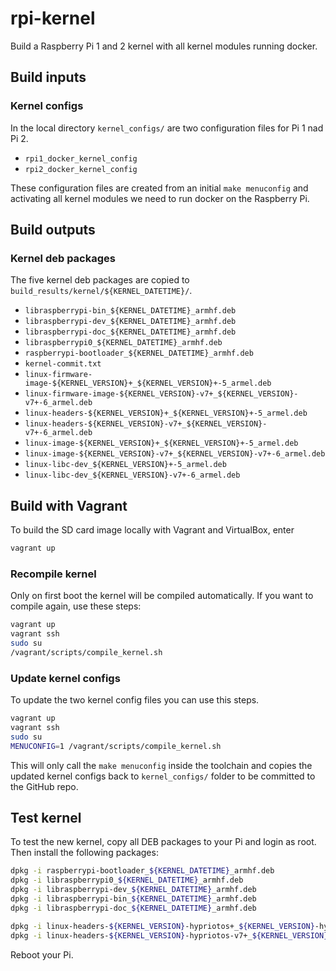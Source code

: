 # rpi-kernel

Build a Raspberry Pi 1 and 2 kernel with all kernel modules running docker.

## Build inputs

### Kernel configs

In the local directory `kernel_configs/` are two configuration files for Pi 1 nad Pi 2.

* `rpi1_docker_kernel_config`
* `rpi2_docker_kernel_config`

These configuration files are created from an initial `make menuconfig` and activating all kernel modules we need to run docker on the Raspberry Pi.

## Build outputs

### Kernel deb packages

The five kernel deb packages are copied to `build_results/kernel/${KERNEL_DATETIME}/`.

* `libraspberrypi-bin_${KERNEL_DATETIME}_armhf.deb`
* `libraspberrypi-dev_${KERNEL_DATETIME}_armhf.deb`
* `libraspberrypi-doc_${KERNEL_DATETIME}_armhf.deb`
* `libraspberrypi0_${KERNEL_DATETIME}_armhf.deb`
* `raspberrypi-bootloader_${KERNEL_DATETIME}_armhf.deb`
* `kernel-commit.txt`
* `linux-firmware-image-${KERNEL_VERSION}+_${KERNEL_VERSION}+-5_armel.deb`
* `linux-firmware-image-${KERNEL_VERSION}-v7+_${KERNEL_VERSION}-v7+-6_armel.deb`
* `linux-headers-${KERNEL_VERSION}+_${KERNEL_VERSION}+-5_armel.deb`
* `linux-headers-${KERNEL_VERSION}-v7+_${KERNEL_VERSION}-v7+-6_armel.deb`
* `linux-image-${KERNEL_VERSION}+_${KERNEL_VERSION}+-5_armel.deb`
* `linux-image-${KERNEL_VERSION}-v7+_${KERNEL_VERSION}-v7+-6_armel.deb`
* `linux-libc-dev_${KERNEL_VERSION}+-5_armel.deb`
* `linux-libc-dev_${KERNEL_VERSION}-v7+-6_armel.deb`

## Build with Vagrant

To build the SD card image locally with Vagrant and VirtualBox, enter

```bash
vagrant up
```

### Recompile kernel

Only on first boot the kernel will be compiled automatically.
If you want to compile again, use these steps:

```bash
vagrant up
vagrant ssh
sudo su
/vagrant/scripts/compile_kernel.sh
```

### Update kernel configs

To update the two kernel config files you can use this steps.

```bash
vagrant up
vagrant ssh
sudo su
MENUCONFIG=1 /vagrant/scripts/compile_kernel.sh
```

This will only call the `make menuconfig` inside the toolchain and copies the updated kernel configs back to `kernel_configs/` folder to be committed to the GitHub repo.

## Test kernel

To test the new kernel, copy all DEB packages to your Pi and login as root.
Then install the following packages:

```bash
dpkg -i raspberrypi-bootloader_${KERNEL_DATETIME}_armhf.deb
dpkg -i libraspberrypi0_${KERNEL_DATETIME}_armhf.deb
dpkg -i libraspberrypi-dev_${KERNEL_DATETIME}_armhf.deb
dpkg -i libraspberrypi-bin_${KERNEL_DATETIME}_armhf.deb
dpkg -i libraspberrypi-doc_${KERNEL_DATETIME}_armhf.deb

dpkg -i linux-headers-${KERNEL_VERSION}-hypriotos+_${KERNEL_VERSION}-hypriotos+-1_armhf.deb
dpkg -i linux-headers-${KERNEL_VERSION}-hypriotos-v7+_${KERNEL_VERSION}-hypriotos-v7+-2_armhf.deb
```

Reboot your Pi.
